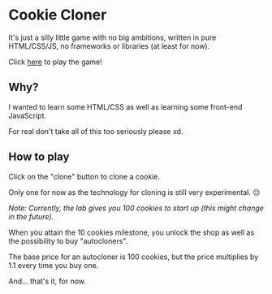 # Cookie Cloner

It's just a silly little game with no big ambitions, written in pure HTML/CSS/JS, no frameworks or libraries (at least for now).

Click [here](https://auracat66.github.io/cookie-cloner/) to play the game!

## Why?

I wanted to learn some HTML/CSS as well as learning some front-end JavaScript.

For real don't take all of this too seriously please xd.

## How to play

Click on the "clone" button to clone a cookie.

Only one for now as the technology for cloning is still very experimental. :pensive: 

*Note: Currently, the lab gives you 100 cookies to start up (this might change in the future).*

When you attain the 10 cookies milestone, you unlock the shop as well as the possibility to buy "autocloners".

The base price for an autocloner is 100 cookies, but the price multiplies by 1.1 every time you buy one.

And... that's it, for now.
